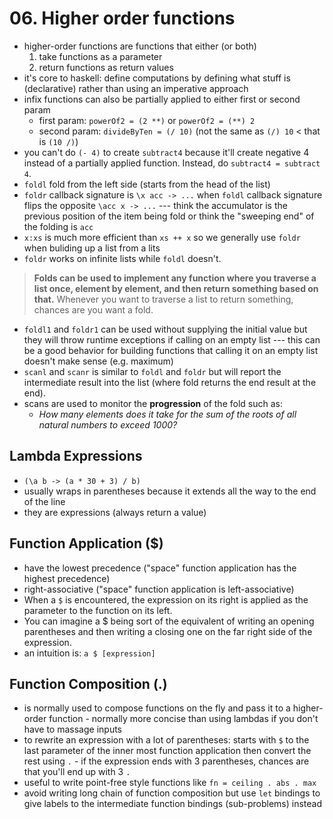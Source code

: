 # 06. Higher order functions

- higher-order functions are functions that either (or both)
  1. take functions as a parameter 
  2. return functions as return values
- it's core to haskell: define computations by defining what stuff is (declarative) rather than using an imperative approach
- infix functions can also be partially applied to either first or second param
  - first param: `powerOf2 = (2 **)` or `powerOf2 = (**) 2`
  - second param: `divideByTen = (/ 10)` (not the same as `(/) 10` < that is `(10 /)`)
- you can't do `(- 4)` to create `subtract4` because it'll create negative 4 instead of a partially applied function. Instead, do `subtract4 = subtract 4`.
- `foldl` fold from the left side (starts from the head of the list)
- `foldr` callback signature is `\x acc -> ...` when `foldl` callback signature flips the opposite `\acc x -> ...` --- think the accumulator is the previous position of the item being fold or think the "sweeping end" of the folding is `acc`
- `x:xs` is much more efficient than `xs ++ x` so we generally use `foldr` when buliding up a list from a lits
- `foldr` works on infinite lists while `foldl` doesn't.

> **Folds can be used to implement any function where you traverse a list once, element by element, and then return something based on that.** Whenever you want to traverse a list to return something, chances are you want a fold.

- `foldl1` and `foldr1` can be used without supplying the initial value but they will throw runtime exceptions if calling on an empty list --- this can be a good behavior for building functions that calling it on an empty list doesn't make sense (e.g. maximum)
- `scanl` and `scanr` is similar to `foldl` and `foldr` but will report the intermediate result into the list (where fold returns the end result at the end). 
- scans are used to monitor the **progression** of the fold such as:
  - _How many elements does it take for the sum of the roots of all natural numbers to exceed 1000?_

## Lambda Expressions

- `(\a b -> (a * 30 + 3) / b)`
- usually wraps in parentheses because it extends all the way to the end of the line
- they are expressions (always return a value)

## Function Application ($)

- have the lowest precedence ("space" function application has the highest precedence)
- right-associative ("space" function application is left-associative)
- When a `$` is encountered, the expression on its right is applied as the parameter to the function on its left.
- You can imagine a $ being sort of the equivalent of writing an opening parentheses and then writing a closing one on the far right side of the expression.
- an intuition is: `a $ [expression]`

## Function Composition (.)

- is normally used to compose functions on the fly and pass it to a higher-order function - normally more concise than using lambdas if you don't have to massage inputs
- to rewrite an expression with a lot of parentheses: starts with `$` to the last parameter of the inner most function application then convert the rest using `.`  - if the expression ends with 3 parentheses, chances are that you'll end up with 3 `.`
- useful to write point-free style functions like `fn = ceiling . abs . max`
- avoid writing long chain of function composition but use `let` bindings to give labels to the intermediate function bindings (sub-problems) instead
